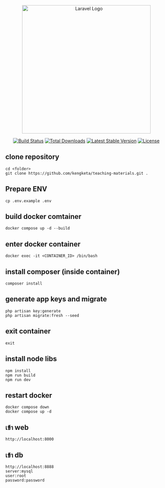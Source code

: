<p align="center"><a href="https://laravel.com" target="_blank"><img src="https://raw.githubusercontent.com/laravel/art/master/logo-lockup/5%20SVG/2%20CMYK/1%20Full%20Color/laravel-logolockup-cmyk-red.svg" width="400" alt="Laravel Logo"></a></p>

<p align="center">
<a href="https://github.com/laravel/framework/actions"><img src="https://github.com/laravel/framework/workflows/tests/badge.svg" alt="Build Status"></a>
<a href="https://packagist.org/packages/laravel/framework"><img src="https://img.shields.io/packagist/dt/laravel/framework" alt="Total Downloads"></a>
<a href="https://packagist.org/packages/laravel/framework"><img src="https://img.shields.io/packagist/v/laravel/framework" alt="Latest Stable Version"></a>
<a href="https://packagist.org/packages/laravel/framework"><img src="https://img.shields.io/packagist/l/laravel/framework" alt="License"></a>
</p>

## clone repository

```
cd <folder>
git clone https://github.com/kengketa/teaching-materials.git .
```

## Prepare ENV

```
cp .env.example .env
```

## build docker comtainer

```
docker compose up -d --build
```

## enter docker container

```
docker exec -it <CONTAINER_ID> /bin/bash
```

## install composer (inside container)

```
composer install
```

## generate app keys and migrate

```
php artisan key:generate
php artisan migrate:fresh --seed
```

## exit container

```
exit
```

## install node libs

```
npm install
npm run build
npm run dev
```

## restart docker

```
docker compose down
docker compose up -d
```

## เข้า web

```
http://localhost:8000
```

## เข้า db

```
http://localhost:8888
server:mysql
user:root
password:password
```
